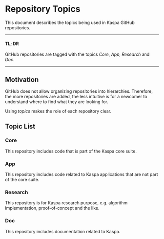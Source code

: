# Repository Topics

This document describes the topics being used in Kaspa GitHub repositories.

---
#### TL; DR

GitHub repositories are tagged with the topics *Core*, *App*, *Research* and *Doc*.

---

## Motivation
GitHub does not allow organizing repositories into hierarchies. Therefore, the more repositories are added, the less intuitive is for a newcomer to understand where to find what they are looking for.

Using *topics* makes the role of each repository clear.

## Topic List

### Core
This repository includes code that is part of the Kaspa core suite.

### App
This repository includes code related to Kaspa applications that are not part of the core suite.

### Research
This repository is for Kaspa research purpose, e.g. algorithm implementation, proof-of-concept and the like.

### Doc
This repository includes documentation related to Kaspa.


